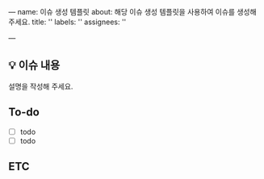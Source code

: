 —
name: 이슈 생성 템플릿
about: 해당 이슈 생성 템플릿을 사용하여 이슈를 생성해 주세요.
title: ''
labels: ''
assignees: ''

—

## 💡 이슈 내용
설명을 작성해 주세요.

## To-do
- [ ] todo
- [ ] todo

## ETC